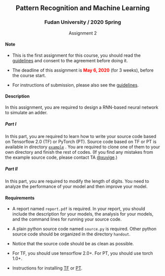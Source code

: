## <center>Pattern Recognition and Machine Learning</center>

### <center>Fudan University / 2020 Spring</center>

<center>Assignment 2</center>

#### Note

- This is the first assignment for this course, you should read the [guidelines](https://github.com/xuyige/PRML-Spring20-FDU/blob/master/README.md) and consent to the agreement before doing it.

- The deadline of this assignment is **<span style="color: red">May 6, 2020</span>** (for 3 weeks), before the course start.

- For instructions of submission, please also see the [guidelines](https://github.com/xuyige/PRML-Spring20-FDU/blob/master/README.md).


#### Description

In this assignment, you are required to design a RNN-based neural network to simulate an adder.

##### Part I

In this part, you are required to learn how to write your source code based on Tensorflow 2.0 (TF) or PyTorch (PT). Source code based on TF or PT is available in directory [`example`](https://github.com/xuyige/PRML-Spring20-FDU/blob/master/assignment-2/example) . You are required to clone one of them to your own directory and finish the rest of codes. (If you find any mistakes from the example source code, please contact TA [@xuyige](https://github.com/xuyige).)

##### Part II

In this part, you are required to modify the length of digits. You need to analyze the performance of your model and then improve your model.

#### Requirements

- A report named `report.pdf` is required. In your report, you should include the description for your models, the analysis for your models, and the command lines for running your source code.

- A plain python source code named `source.py` is required. Other python source code should be organized in the directory `handout`.

- Notice that the source code should be as clean as possible.

- For TF, you should use tensorflow 2.0+. For PT, you should use torch 1.0+.

- Instructions for installing [TF](https://www.tensorflow.org/) or [PT](https://pytorch.org/).
